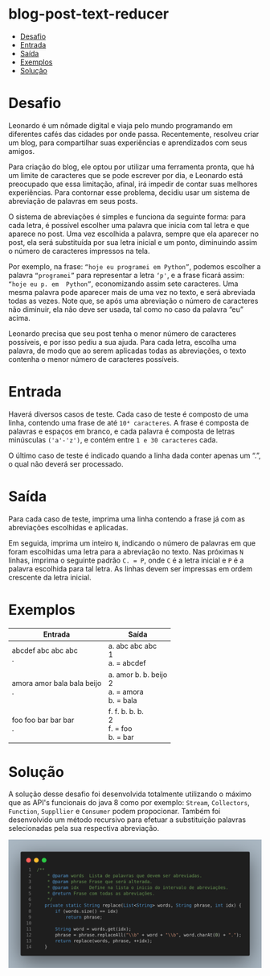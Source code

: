 # blog-post-text-reducer

- [Desafio](#desafio)
- [Entrada](#entrada)
- [Saída](#saída)
- [Exemplos](#exemplos)
- [Solução](#solução)

# Desafio

Leonardo é um nômade digital e viaja pelo mundo programando em diferentes cafés
das cidades por onde passa. Recentemente, resolveu criar um blog, para compartilhar
suas experiências e aprendizados com seus amigos.

Para criação do blog, ele optou por utilizar uma ferramenta pronta, que há um 
limite de caracteres que se pode escrever por dia, e Leonardo está preocupado que 
essa limitação, afinal, irá impedir de contar suas melhores experiências.
Para contornar esse problema, decidiu usar um sistema de abreviação de palavras
em seus posts.

O sistema de abreviações é simples e funciona da seguinte forma: para cada letra, 
é possível escolher uma palavra que inicia com tal letra e que aparece no post.
Uma vez escolhida a palavra, sempre que ela aparecer no post, ela será substituída
por sua letra inicial e um ponto, diminuindo assim o número de caracteres impressos 
na tela.

Por exemplo, na frase: `“hoje eu programei em Python”`, podemos escolher a palavra 
`“programei”` para representar a letra `‘p'`, e a frase ficará assim: `“hoje eu p. em 
Python”`, economizando assim sete caracteres. Uma mesma palavra pode aparecer mais 
de uma vez no texto, e será abreviada todas as vezes. Note que, se após uma abreviação 
o número de caracteres não diminuir, ela não deve ser usada, tal como no caso da palavra
“eu” acima.

Leonardo precisa que seu post tenha o menor número de caracteres possíveis, e 
por isso pediu a sua ajuda. Para cada letra, escolha uma palavra, de modo que ao
serem aplicadas todas as abreviações, o texto contenha o menor número de caracteres possíveis.

# Entrada

Haverá diversos casos de teste. Cada caso de teste é composto de uma linha, contendo 
uma frase de até `10⁴ caracteres`. A frase é composta de palavras e espaços em branco, 
e cada palavra é composta de letras minúsculas ``('a'-'z')``, e contém entre `1 e 30 caracteres` cada.

O último caso de teste é indicado quando a linha dada conter apenas um “.”, o qual não 
deverá ser processado.

# Saída

Para cada caso de teste, imprima uma linha contendo a frase já com as abreviações escolhidas e aplicadas.

Em seguida, imprima um inteiro `N`, indicando o número de palavras em que foram escolhidas uma
letra para a abreviação no texto. Nas próximas `N` linhas, imprima o seguinte padrão ``C. = P``, 
onde `C` é a letra inicial e `P` é a palavra escolhida para tal letra. As linhas devem ser impressas 
em ordem crescente da letra inicial.

# Exemplos

| Entrada | Saída |
| ------- | ----- |
| abcdef abc abc abc </br> .  | a. abc abc abc </br> 1 </br> a. = abcdef|
| amora amor bala bala beijo </br> . | a. amor b. b. beijo </br> 2 </br> a. = amora </br> b. = bala |
| foo foo bar bar bar </br> . | f. f. b. b. b. </br> 2 </br> f. = foo </br> b. = bar |

# Solução

A solução desse desafio foi desenvolvida totalmente utilizando o máximo que as API's funcionais do java 8 como por exemplo:
`Stream`, `Collectors`, `Function`, `Suppllier` e `Consumer` podem propocionar. Também foi desenvolvido um método recursivo para 
efetuar a substituição palavras selecionadas pela sua respectiva abreviação.

![Código recusivo que substitui uma palavra em uma frase](https://github.com/UellingtonDamasceno/dio-challenges/blob/main/java/blog-post-text-reducer/res/code.png)
